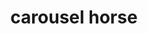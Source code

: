 ---
layout: smileys&emotion
title: carousel horse
emoji: carousel_horse
permalink: 🎠.html
image: assets/img/3moji/carousel_horse.png
---